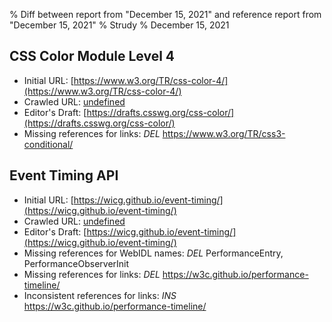 % Diff between report from "December 15, 2021" and reference report from "December 15, 2021"
% Strudy
% December 15, 2021

## CSS Color Module Level 4

- Initial URL: [https://www.w3.org/TR/css-color-4/](https://www.w3.org/TR/css-color-4/)
- Crawled URL: [undefined](undefined)
- Editor's Draft: [https://drafts.csswg.org/css-color/](https://drafts.csswg.org/css-color/)
- Missing references for links: *DEL* https://www.w3.org/TR/css3-conditional/


## Event Timing API

- Initial URL: [https://wicg.github.io/event-timing/](https://wicg.github.io/event-timing/)
- Crawled URL: [undefined](undefined)
- Editor's Draft: [https://wicg.github.io/event-timing/](https://wicg.github.io/event-timing/)
- Missing references for WebIDL names: *DEL* PerformanceEntry, PerformanceObserverInit
- Missing references for links: *DEL* https://w3c.github.io/performance-timeline/
- Inconsistent references for links: *INS* https://w3c.github.io/performance-timeline/



